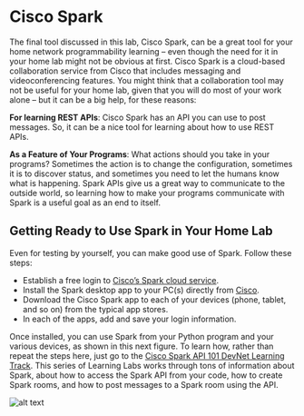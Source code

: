 # Cisco Spark

The final tool discussed in this lab, Cisco Spark, can be a great tool for your home network programmability learning – even though the need for it in your home lab might not be obvious at first. Cisco Spark is a cloud-based collaboration service from Cisco that includes messaging and videoconferencing features. You might think that a collaboration tool may not be useful for your home lab, given that you will do most of your work alone – but it can be a big help, for these reasons:

**For learning REST APIs**: Cisco Spark has an API you can use to post messages. So, it can be a nice tool for learning about how to use REST APIs.

**As a Feature of Your Programs**: What actions should you take in your programs? Sometimes the action is to change the configuration, sometimes it is to discover status, and sometimes you need to let the humans know what is happening. Spark APIs give us a great way to communicate to the outside world, so learning how to make your programs communicate with Spark is a useful goal as an end to itself.

## Getting Ready to Use Spark in Your Home Lab

Even for testing by yourself, you can make good use of Spark. Follow these steps:

-   Establish a free login to [Cisco’s Spark cloud service](http://web.ciscospark.com/).
-   Install the Spark desktop app to your PC(s) directly from [Cisco](https://www.ciscospark.com/downloads.html).
-   Download the Cisco Spark app to each of your devices (phone, tablet, and so on) from the typical app stores.
-   In each of the apps, add and save your login information.

Once installed, you can use Spark from your Python program and your various devices, as shown in this next figure. To learn how, rather than repeat the steps here, just go to the [Cisco Spark API 101 DevNet Learning Track](https://learninglabs.cisco.com/modules/business-messaging). This series of Learning Labs works through tons of information about Spark, about how to access the Spark API from your code, how to create Spark rooms, and how to post messages to a Spark room using the API.

![alt text](/posts/files/02-postman-03-home-lab-postman-etc/assets/images/desktop-3-28.png)
